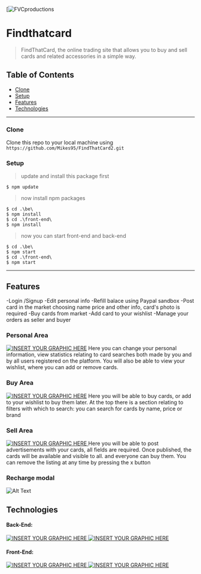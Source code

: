 

[![FVCproductions](https://i.ibb.co/8DWdsJm/Senza-titolo-1.png)



# Findthatcard

> FindThatCard, the online trading site that allows you to buy and sell cards and related accessories in a simple way.





## Table of Contents
- [Clone](#Clone)
- [Setup](#features)
- [Features](#Features)
- [Technologies](#Technologies)

---


### Clone

 Clone this repo to your local machine using `https://github.com/Mikes95/FindThatCard2.git`

### Setup

> update and install this package first

```shell
$ npm update
```

> now install npm  packages

```shell
$ cd .\be\
$ npm install
$ cd .\front-end\
$ npm install
```
> now you can start front-end and back-end
```shell
$ cd .\be\
$ npm start
$ cd .\front-end\
$ npm start
```

---

## Features
-Login /Signup
-Edit personal info
-Refill balace using Paypal sandbox
-Post card in the market choosing name price and other info, card's photo is required
-Buy cards from market
-Add card to your wishlist
-Manage your orders as seller and buyer

### Personal Area
[![INSERT YOUR GRAPHIC HERE](https://i.ibb.co/n7RwKCs/Cattura.jpg)]()
Here you can change your personal information, view statistics relating to card searches both made by you and by all users registered on the platform.
You will also be able to view your wishlist, where you can add or remove cards.

### Buy Area
[![INSERT YOUR GRAPHIC HERE](https://i.ibb.co/qkh6PwX/buy.jpg)]()
Here you will be able to buy cards, or add to your wishlist to buy them later. At the top there is a section relating to filters with which to search: you can search for cards by name, price or brand

### Sell Area
[![INSERT YOUR GRAPHIC HERE](https://i.ibb.co/23HJLNq/sell.jpg) ]()
Here you will be able to post advertisements with your cards, all fields are required.
Once published, the cards will be available and visible to all. and everyone can buy them. You can remove the listing at any time by pressing the x button

### Recharge modal

![Alt Text](https://s8.gifyu.com/images/gif_coin.gif )




## Technologies
#### Back-End:
[![INSERT YOUR GRAPHIC HERE](https://www.macizotech.com/wp-content/uploads/2017/07/mongodb-logo.png) ]()
[![INSERT YOUR GRAPHIC HERE](https://cdn.iconscout.com/icon/free/png-256/node-js-3-1174937.png) ]()
#### Front-End:
[![INSERT YOUR GRAPHIC HERE](https://cdn.iconscout.com/icon/free/png-256/react-1543566-1306069.png) ]()
[![INSERT YOUR GRAPHIC HERE](https://cdn.iconscout.com/icon/free/png-256/sass-226054.png) ]()


